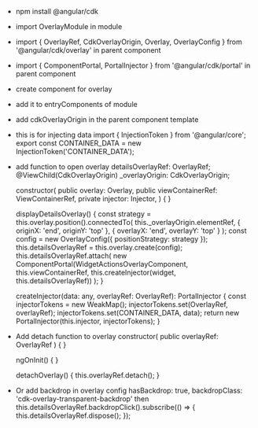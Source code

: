 - npm install @angular/cdk
- import OverlayModule in module
- import { OverlayRef, CdkOverlayOrigin, Overlay, OverlayConfig } from '@angular/cdk/overlay' in parent component
- import { ComponentPortal, PortalInjector } from '@angular/cdk/portal' in parent component
- create component for overlay
- add it to entryComponents of module
- add cdkOverlayOrigin in the parent component template

- this is for injecting data
  import { InjectionToken } from '@angular/core';
  export const CONTAINER_DATA = new InjectionToken<any>('CONTAINER_DATA');

- add function to open overlay
  detailsOverlayRef: OverlayRef;
  @ViewChild(CdkOverlayOrigin) _overlayOrigin: CdkOverlayOrigin;

  constructor(
    public overlay: Overlay,
    public viewContainerRef: ViewContainerRef,
    private injector: Injector,
  ) { }

  displayDetailsOverlay() {
    const strategy = this.overlay.position().connectedTo(
      this._overlayOrigin.elementRef,
      { originX: 'end', originY: 'top' },
      { overlayX: 'end', overlayY: 'top' }
    );
    const config = new OverlayConfig({
      positionStrategy: strategy
    });
    this.detailsOverlayRef = this.overlay.create(config);
    this.detailsOverlayRef.attach(
      new ComponentPortal(WidgetActionsOverlayComponent, this.viewContainerRef, this.createInjector(widget, this.detailsOverlayRef))
    );
  }

  createInjector(data: any, overlayRef: OverlayRef): PortalInjector {
    const injectorTokens = new WeakMap();
    injectorTokens.set(OverlayRef, overlayRef);
    injectorTokens.set(CONTAINER_DATA, data);
    return new PortalInjector(this.injector, injectorTokens);
  }

- Add detach function to overlay
  constructor(
    public overlayRef: OverlayRef
    ) { }

  ngOnInit() {
  }

  detachOverlay() {
    this.overlayRef.detach();
  }

- Or add backdrop in overlay config 
      hasBackdrop: true,
      backdropClass: 'cdk-overlay-transparent-backdrop'
then 
    this.detailsOverlayRef.backdropClick().subscribe(() => {
      this.detailsOverlayRef.dispose();
    });
